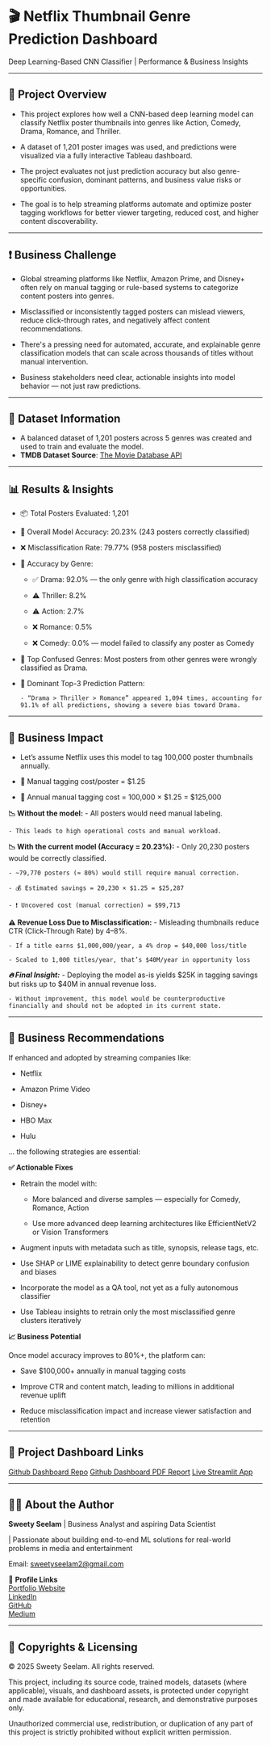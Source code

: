 
# 🎬 Netflix Thumbnail Genre Prediction Dashboard

Deep Learning-Based CNN Classifier | Performance & Business Insights

---

## 📌 Project Overview
- This project explores how well a CNN-based deep learning model can classify Netflix poster thumbnails into genres like Action, Comedy, Drama, Romance, and Thriller.

- A dataset of 1,201 poster images was used, and predictions were visualized via a fully interactive Tableau dashboard.

- The project evaluates not just prediction accuracy but also genre-specific confusion, dominant patterns, and business value risks or opportunities.

- The goal is to help streaming platforms automate and optimize poster tagging workflows for better viewer targeting, reduced cost, and higher content discoverability.

---

## ❗ Business Challenge
- Global streaming platforms like Netflix, Amazon Prime, and Disney+ often rely on manual tagging or rule-based systems to categorize content posters into genres.

- Misclassified or inconsistently tagged posters can mislead viewers, reduce click-through rates, and negatively affect content recommendations.

- There's a pressing need for automated, accurate, and explainable genre classification models that can scale across thousands of titles without manual intervention.

- Business stakeholders need clear, actionable insights into model behavior — not just raw predictions.

---

## 📂 Dataset Information

- A balanced dataset of 1,201 posters across 5 genres was created and used to train and evaluate the model.
- **TMDB Dataset Source**: [The Movie Database API](https://developer.themoviedb.org/reference/discover-movie)

---

## 📊 Results & Insights

- 📦 Total Posters Evaluated: 1,201

- 🎯 Overall Model Accuracy: 20.23% (243 posters correctly classified)

- ❌ Misclassification Rate: 79.77% (958 posters misclassified)

- 🔎 Accuracy by Genre:
    
    - ✅ Drama: 92.0% — the only genre with high classification accuracy

    - ⚠️ Thriller: 8.2%

    - ⚠️ Action: 2.7%

    - ❌ Romance: 0.5%

    - ❌ Comedy: 0.0% — model failed to classify any poster as Comedy

- 🔁 Top Confused Genres: Most posters from other genres were wrongly classified as Drama.

- 📌 Dominant Top-3 Prediction Pattern:
      
      - “Drama > Thriller > Romance” appeared 1,094 times, accounting for 91.1% of all predictions, showing a severe bias toward Drama.                                                        

---

## 💼 Business Impact

- Let’s assume Netflix uses this model to tag 100,000 poster thumbnails annually.

- 📌 Manual tagging cost/poster = $1.25

- 💸 Annual manual tagging cost = 100,000 × $1.25 = $125,000

**📉 Without the model:**
    - All posters would need manual labeling.

    - This leads to high operational costs and manual workload.

**📉 With the current model (Accuracy = 20.23%):**
    - Only 20,230 posters would be correctly classified.

    - ~79,770 posters (≈ 80%) would still require manual correction.

    - 💰 Estimated savings = 20,230 × $1.25 = $25,287

    - ❗ Uncovered cost (manual correction) = $99,713

**⚠️ Revenue Loss Due to Misclassification:**
    - Misleading thumbnails reduce CTR (Click-Through Rate) by 4–8%.

    - If a title earns $1,000,000/year, a 4% drop = $40,000 loss/title

    - Scaled to 1,000 titles/year, that’s $40M/year in opportunity loss

***🔥 Final Insight:***
    - Deploying the model as-is yields $25K in tagging savings but risks up to $40M in annual revenue loss.

    - Without improvement, this model would be counterproductive financially and should not be adopted in its current state.

---

## 🧠 Business Recommendations

If enhanced and adopted by streaming companies like:

  - Netflix

  - Amazon Prime Video

  - Disney+

  - HBO Max

  - Hulu

... the following strategies are essential:

**✅ Actionable Fixes**

- Retrain the model with:

    - More balanced and diverse samples — especially for Comedy, Romance, Action

    - Use more advanced deep learning architectures like EfficientNetV2 or Vision Transformers

- Augment inputs with metadata such as title, synopsis, release tags, etc.

- Use SHAP or LIME explainability to detect genre boundary confusion and biases

- Incorporate the model as a QA tool, not yet as a fully autonomous classifier

- Use Tableau insights to retrain only the most misclassified genre clusters iteratively

**📈 Business Potential**

Once model accuracy improves to 80%+, the platform can:

  - Save $100,000+ annually in manual tagging costs

  - Improve CTR and content match, leading to millions in additional revenue uplift

  - Reduce misclassification impact and increase viewer satisfaction and retention

---

## 📁 Project Dashboard Links

[Github Dashboard Repo](https://github.com/sweetyseelam/Netflix-Thumbnail-Posters-Prediction-Dashboard)
[Github Dashboard PDF Report](https://github.com/SweetySeelam2/Netflix-Thumbnail-Posters-Prediction-Dashboard/blob/main/Netflix%20Thumbnail%20Poster%20Genre%20Prediction.pdf)
[Live Streamlit App](https://netflixthumbnailclassifier-dl.streamlit.app/)

---

## 👩‍💼 About the Author    

**Sweety Seelam** | Business Analyst and aspiring Data Scientist                             

| Passionate about building end-to-end ML solutions for real-world problems in media and entertainment                                                                                                            
                                                                                                                                           
Email: sweetyseelam2@gmail.com                                                   

🔗 **Profile Links**                                                                                                                                                                       
[Portfolio Website](https://sweetyseelam2.github.io/SweetySeelam.github.io/)                                                         
[LinkedIn](https://www.linkedin.com/in/sweetyrao670/)                                                                   
[GitHub](https://github.com/SweetySeelam2)     
[Medium](https://medium.com/@sweetyseelam)                                                        

---

## 🔐 Copyrights & Licensing

© 2025 Sweety Seelam. All rights reserved.

This project, including its source code, trained models, datasets (where applicable), visuals, and dashboard assets, is protected under copyright and made available for educational, research, and demonstrative purposes only.

Unauthorized commercial use, redistribution, or duplication of any part of this project is strictly prohibited without explicit written permission.